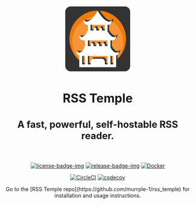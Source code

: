 <div align="center">
  <img src=".github/resources/logo.png" height="180px" width="auto" alt="rss temple logo">
  <br />
  <h2 style="font-size: 32px;">
    RSS Temple
  </h2>

  <h3 style="font-size: 25px;">
    A fast, powerful, self-hostable RSS reader.
  </h3>
  <br/>

[![license-badge-img]][license-badge]
[![release-badge-img]][release-badge]
[![Docker][docker-pulls-badge-img]][docker-pulls-badge]

[![CircleCI][circleci-badge-img]][circleci-badge]
[![codecov][codecov-badge-img]][codecov-badge]

  </div>
</div>

<div align="center">
  Go to the [RSS Temple repo](https://github.com/murrple-1/rss_temple) for installation and usage instructions.
</div>

[circleci-badge-img]: https://dl.circleci.com/status-badge/img/gh/murrple-1/rss_temple_ui/tree/master.svg?style=svg
[circleci-badge]: https://dl.circleci.com/status-badge/redirect/gh/murrple-1/rss_temple_ui/tree/master
[codecov-badge-img]: https://codecov.io/gh/murrple-1/rss_temple_ui/branch/master/graph/badge.svg
[codecov-badge]: https://codecov.io/gh/murrple-1/rss_temple_ui
[license-badge-img]: https://img.shields.io/github/license/murrple-1/rss_temple_ui?style=for-the-badge&color=a32d2a
[license-badge]: LICENSE
[release-badge-img]: https://img.shields.io/github/v/release/murrple-1/rss_temple_ui?style=for-the-badge
[release-badge]: https://github.com/murrple-1/rss_temple_ui/releases
[docker-pulls-badge-img]: https://img.shields.io/docker/pulls/murraychristopherson/rss_temple?style=for-the-badge&label=pulls
[docker-pulls-badge]: https://hub.docker.com/r/murraychristopherson/rss_temple
